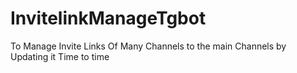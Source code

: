 # InvitelinkManageTgbot
To Manage Invite Links Of Many Channels to the main Channels by Updating it Time to time
